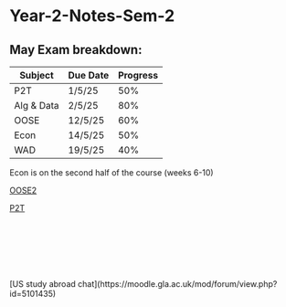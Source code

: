 # Year-2-Notes-Sem-2
## May Exam breakdown:
| Subject       | Due Date  | Progress |
|---------------|-----------|----------|
| P2T           | 1/5/25    | 50%      |
| Alg & Data    | 2/5/25    | 80%      |
| OOSE          | 12/5/25   | 60%      |
| Econ          | 14/5/25   | 50%      |
| WAD           | 19/5/25   | 40%      |


Econ is on the second half of the course (weeks 6-10)

[OOSE2](https://github.com/Khair9/Year-2-CompSci-Notes/blob/main/OOSE2/oose.md)

[P2T](https://github.com/Khair9/Year-2-CompSci-Notes/blob/main/P2T/P2T.md)












<Br>
<Br>
<Br>
<Br>
<Br>
<Br>
[US study abroad chat](https://moodle.gla.ac.uk/mod/forum/view.php?id=5101435)
